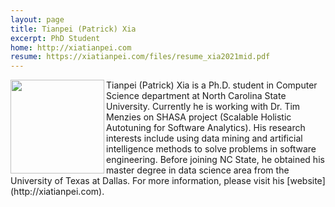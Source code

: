 ```yaml
---
layout: page
title: Tianpei (Patrick) Xia
excerpt: PhD Student
home: http://xiatianpei.com
resume: https://xiatianpei.com/files/resume_xia2021mid.pdf
---
```



<img align="left" width="150" src="/img/xia.jpg">
Tianpei (Patrick) Xia is a Ph.D. student in Computer Science department at North Carolina State University. Currently he is working with Dr. Tim Menzies on SHASA project (Scalable Holistic Autotuning for Software Analytics). His research interests include using data mining and artificial intelligence methods to solve problems in software engineering. Before joining NC State, he obtained his master degree in data science area from the University of Texas at Dallas. For more information, please visit his [website](http://xiatianpei.com).
